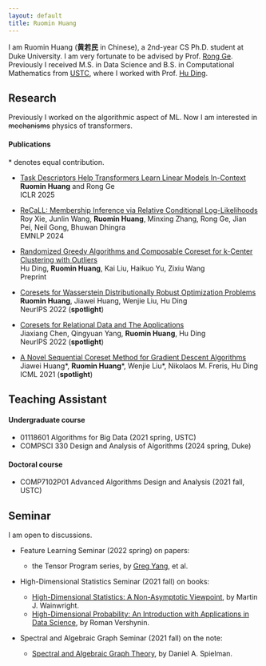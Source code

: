 ```yaml
---
layout: default
title: Ruomin Huang
---
```

I am Ruomin Huang (**黄若民** in Chinese), a 2nd-year CS Ph.D. student at Duke University. I am very fortunate to be advised by Prof. [Rong Ge][0]. Previously I received M.S. in Data Science and B.S. in Computational Mathematics from [USTC][1], where I worked with Prof. [Hu Ding][2].


## Research
Previously I worked on the algorithmic aspect of ML. Now I am interested in ~~mechanisms~~ physics of transformers.

#### Publications
 \* denotes equal contribution.

- [Task Descriptors Help Transformers Learn Linear Models In-Context](https://openreview.net/pdf?id=lZNb1CVm5O)<br>**Ruomin Huang** and Rong Ge<br>ICLR 2025

- [ReCaLL: Membership Inference via Relative Conditional Log-Likelihoods](https://royxie.com/recall-project-page/)<br>Roy Xie, Junlin Wang, **Ruomin Huang**, Minxing Zhang, Rong Ge, Jian Pei, Neil Gong, Bhuwan Dhingra<br>EMNLP 2024


- [Randomized Greedy Algorithms and Composable Coreset for k-Center Clustering with Outliers](https://arxiv.org/abs/2301.02814)<br>Hu Ding, **Ruomin Huang**, Kai Liu, Haikuo Yu, Zixiu Wang<br>Preprint

- [Coresets for Wasserstein Distributionally Robust Optimization Problems](https://arxiv.org/abs/2210.04260)<br>**Ruomin Huang**, Jiawei Huang, Wenjie Liu, Hu Ding  <br>NeurIPS 2022 (**spotlight**)

- [Coresets for Relational Data and The Applications](https://arxiv.org/abs/2210.04249)<br>Jiaxiang Chen, Qingyuan Yang, **Ruomin Huang**, Hu Ding<br>NeurIPS 2022 (**spotlight**)

- [A Novel Sequential Coreset Method for Gradient Descent Algorithms](https://arxiv.org/abs/2112.02504)<br>Jiawei Huang\*, **Ruomin Huang**\*, Wenjie Liu\*, Nikolaos M. Freris, Hu Ding<br>ICML 2021 (**spotlight**)

## Teaching Assistant

#### Undergraduate course
* 01118601 Algorithms for Big Data (2021 spring, USTC)
* COMPSCI 330 Design and Analysis of Algorithms (2024 spring, Duke)

#### Doctoral course
* COMP7102P01 Advanced Algorithms Design and Analysis (2021 fall, USTC)

## Seminar

I am open to discussions.

- Feature Learning Seminar (2022 spring) on papers:
    - the Tensor Program series, by [Greg Yang](https://thegregyang.com/), et al.

- High-Dimensional Statistics Seminar (2021 fall) on books:
    - [High-Dimensional Statistics: A Non-Asymptotic Viewpoint][4], by Martin J. Wainwright. 
    - [High-Dimensional Probability: An Introduction with Applications in Data Science][5], by Roman Vershynin.
- Spectral and Algebraic Graph Seminar (2021 fall) on the note:
    - [Spectral and Algebraic Graph Theory][6], by Daniel A. Spielman.



[0]: https://users.cs.duke.edu/~rongge/
[1]: http://en.ustc.edu.cn/
[2]: https://hu-ding.github.io/
[3]: http://math.ustc.edu.cn/ENGLISH/list.htm
[4]: https://www.cambridge.org/core/books/highdimensional-statistics/8A91ECEEC38F46DAB53E9FF8757C7A4E
[5]: https://www.math.uci.edu/~rvershyn/papers/HDP-book/HDP-book.html#
[6]: http://cs-www.cs.yale.edu/homes/spielman/sagt/
